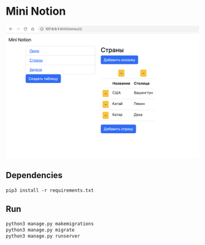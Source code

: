 # Mini Notion

![mini notion](doc/screenshot.png)

## Dependencies

    pip3 install -r requirements.txt

## Run

    python3 manage.py makemigrations
    python3 manage.py migrate
    python3 manage.py runserver
